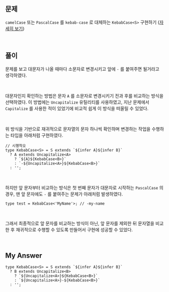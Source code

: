 ## 문제

`camelCase` 또는 `PascalCase` 를 `kebab-case` 로 대체하는 `KebabCase<S>` 구현하기 ([자세히 보기](https://github.com/type-challenges/type-challenges/blob/main/questions/00612-medium-kebabcase/README.md))

<br>

## 풀이

문제를 보고 대문자가 나올 때마다 소문자로 변경시키고 앞에 `-` 를 붙여주면 될거라고 생각하였다.

<br>

대문자인지 확인하는 방법은 문자 `A` 를 소문자로 변경시키기 전과 후를 비교하는 방식을 선택하였다. 이 방법에는 `Uncapitalize` 유틸리티를 사용하였고, 지난 문제에서 `Capitalize` 를 사용한 적이 있었기에 비교적 쉽게 이 방식을 떠올릴 수 있었다.

<br>

위 방식을 기반으로 재귀적으로 문자열의 문자 하나씩 확인하며 변경하는 작업을 수행하는 타입을 아래처럼 구현하였다.

```tsx
// 시행착오
type KebabCase<S> = S extends `${infer A}${infer B}`
  ? A extends Uncapitalize<A>
    ? `${A}${KebabCase<B>}`
    : `-${Uncapitalize<A>}${KebabCase<B>}`
  : '';
```

<br>

하지만 앞 문자부터 비교하는 방식은 첫 번째 문자가 대문자로 시작하는 `PascalCase` 의 경우, 맨 앞 문자에도 `-` 를 붙여주는 문제가 아래처럼 발생하였다.

```tsx
type test = KebabCase<'MyName'>; // -my-name
```

<br>

그래서 최종적으로 앞 문자를 비교하는 방식이 아닌, 앞 문자를 제외한 뒤 문자열을 비교한 후 재귀적으로 수행할 수 있도록 만들어서 구현에 성공할 수 있었다.

<br>

## My Answer

```tsx
type KebabCase<S> = S extends `${infer A}${infer B}`
  ? B extends Uncapitalize<B>
    ? `${Uncapitalize<A>}${KebabCase<B>}`
    : `${Uncapitalize<A>}-${KebabCase<B>}`
  : '';
```